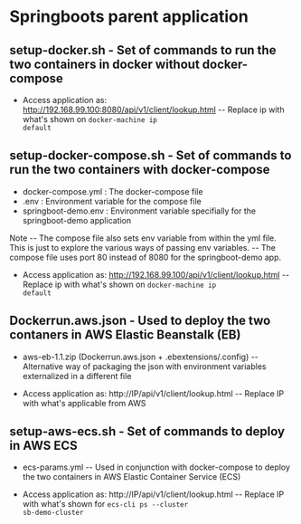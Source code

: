 # Springboots parent application


## setup-docker.sh - Set of commands to run the two containers in docker without docker-compose
-	Access application as: http://192.168.99.100:8080/api/v1/client/lookup.html 
--	Replace ip with what's shown on <code>docker-machine ip default</code>
	
	
## setup-docker-compose.sh - Set of commands to run the two containers with docker-compose
	
- docker-compose.yml : The docker-compose file
- .env : Environment variable for the compose file
- springboot-demo.env : Environment variable specifially for the springboot-demo application

Note 
-- The compose file also sets env variable from within the yml file. This is just to explore the various ways of passing env variables.
-- The compose file uses port 80 instead of 8080 for the springboot-demo app.		

- Access application as: http://192.168.99.100/api/v1/client/lookup.html 
-- Replace ip with what's shown on <code>docker-machine ip default</code>
	
	
## Dockerrun.aws.json - Used to deploy the two contaners in AWS Elastic Beanstalk (EB)

- aws-eb-1.1.zip (Dockerrun.aws.json + .ebextensions/.config)
-- Alternative way of packaging the json with environment variables externalized in a different file

- Access application as: http://IP/api/v1/client/lookup.html 
-- Replace IP with what's applicable from AWS
	

## setup-aws-ecs.sh - Set of commands to deploy in AWS ECS

- ecs-params.yml
-- Used in conjunction with docker-compose to deploy the two containers in AWS Elastic Container Service (ECS)

- Access application as: http://IP/api/v1/client/lookup.html 
-- Replace IP with what's shown for  <code>ecs-cli ps --cluster sb-demo-cluster</code>